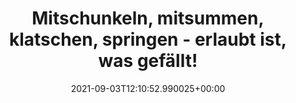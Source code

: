 ---
date: '2021-09-03T12:10:52.990025+00:00'
found_at: '2014-12-01'
found_url: http://www.andrerieu.com/de/andre-jso
title: Mitschunkeln, mitsummen, klatschen, springen - erlaubt ist, was gefällt!
---